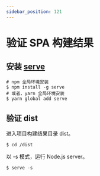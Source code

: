 ```yaml
---
sidebar_position: 121
---
```


# 验证 SPA 构建结果

## 安装 [serve](https://www.npmjs.com/package/serve)

```shell
# npm 全局环境安装
$ npm install -g serve
# 或者，yarn 全局环境安装
$ yarn global add serve
```

## 验证 dist

进入项目构建结果目录 dist。

```shell
$ cd /dist
```

以 -s 模式，运行 Node.js server。

```shell
$ serve -s
```
